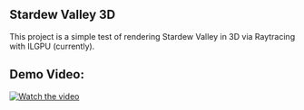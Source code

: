 ## Stardew Valley 3D

This project is a simple test of rendering Stardew Valley in 3D via Raytracing with ILGPU (currently).

## Demo Video:
[![Watch the video](https://img.youtube.com/vi/3gjlm3IKpRM/hqdefault.jpg)](https://youtu.be/3gjlm3IKpRM)
